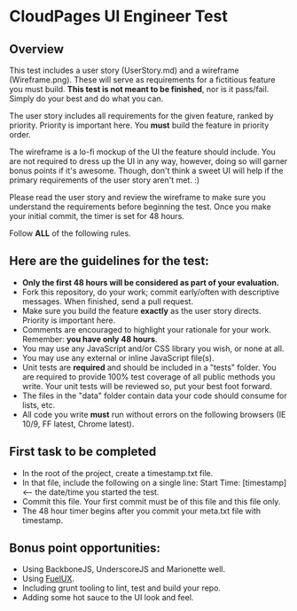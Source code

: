 # CloudPages UI Engineer Test

## Overview

This test includes a user story (UserStory.md) and a wireframe (Wireframe.png). These will serve as requirements for a fictitious feature you must build. **This test is not meant to be finished**, nor is it pass/fail. Simply do your best and do what you can.

The user story includes all requirements for the given feature, ranked by priority. Priority is important here. You **must** build the feature in priority order.

The wireframe is a lo-fi mockup of the UI the feature should include. You are not required to dress up the UI in any way, however, doing so will garner bonus points if it's awesome. Though, don't think a sweet UI will help if the primary requirements of the user story aren't met. :)

Please read the user story and review the wireframe to make sure you understand the requirements before beginning the test. Once you make your initial commit, the timer is set for 48 hours.

Follow **ALL** of the following rules.

## Here are the guidelines for the test:
+ **Only the first 48 hours will be considered as part of your evaluation.**
+ Fork this repository, do your work; commit early/often with descriptive messages. When finished, send a pull request.
+ Make sure you build the feature **exactly** as the user story directs. Priority is important here.
+ Comments are encouraged to highlight your rationale for your work. Remember: **you have only 48 hours**.
+ You may use any JavaScript and/or CSS library you wish, or none at all.
+ You may use any external or inline JavaScript file(s).
+ Unit tests are **required** and should be included in a "tests" folder. You are required to provide 100% test coverage of all public methods you write. Your unit tests will be reviewed so, put your best foot forward.
+ The files in the "data" folder contain data your code should consume for lists, etc.
+ All code you write **must** run without errors on the following browsers (IE 10/9, FF latest, Chrome latest).

## First task to be completed
+ In the root of the project, create a timestamp.txt file.
+ In that file, include the following on a single line: Start Time: [timestamp] <-- the date/time you started the test.
+ Commit this file. Your first commit must be of this file and this file only.
+ The 48 hour timer begins after you commit your meta.txt file with timestamp.

## Bonus point opportunities:
+ Using BackboneJS, UnderscoreJS and Marionette well.
+ Using [FuelUX](http://getfuelux.com/).
+ Including grunt tooling to lint, test and build your repo.
+ Adding some hot sauce to the UI look and feel.
